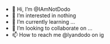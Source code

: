 - 👋 Hi, I’m @IAmNotDodo
- 👀 I’m interested in nothing
- 🌱 I’m currently learning ...
- 💞️ I’m looking to collaborate on ...
- 📫 How to reach me @lyandodo on ig

<!---
IAmNotDodo/IAmNotDodo is a ✨ special ✨ repository because its `README.md` (this file) appears on your GitHub profile.
You can click the Preview link to take a look at your changes.
--->
